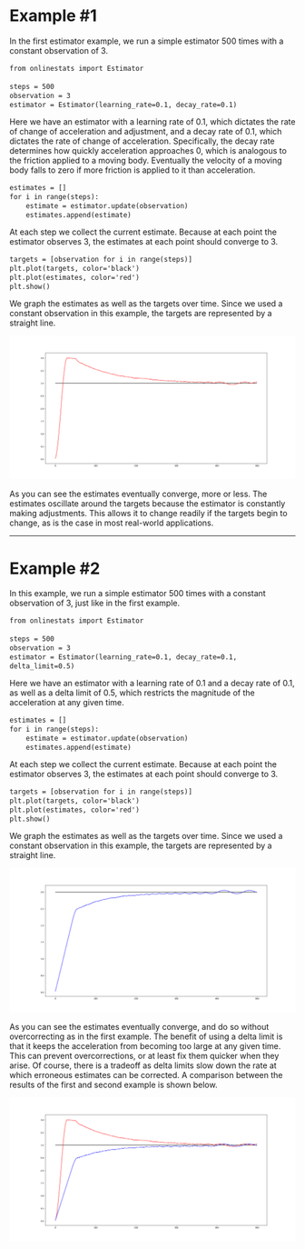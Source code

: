 # Example #1

In the first estimator example, we run a simple estimator 500 times with a constant observation of 3.

	from onlinestats import Estimator

	steps = 500
	observation = 3
	estimator = Estimator(learning_rate=0.1, decay_rate=0.1)

Here we have an estimator with a learning rate of 0.1, which dictates the rate of change of acceleration and adjustment, and a decay rate of 0.1, which dictates the rate of change of acceleration. Specifically, the decay rate determines how quickly acceleration approaches 0, which is analogous to the friction applied to a moving body. Eventually the velocity of a moving body falls to zero if more friction is applied to it than acceleration.
	
	estimates = []
	for i in range(steps):
		estimate = estimator.update(observation)
		estimates.append(estimate)

At each step we collect the current estimate. Because at each point the estimator observes 3, the estimates at each point should converge to 3. 

	targets = [observation for i in range(steps)]
	plt.plot(targets, color='black')
	plt.plot(estimates, color='red')
  	plt.show()

We graph the estimates as well as the targets over time. Since we used a constant observation in this example, the targets are represented by a straight line.

![Estimator Results 1](https://github.com/CarsonScott/onlinestats/blob/master/img/estimator_results_1.png)

As you can see the estimates eventually converge, more or less. The estimates oscillate around the targets because the estimator is constantly making adjustments. This allows it to change readily if the targets begin to change, as is the case in most real-world applications.

---

# Example #2

In this example, we run a simple estimator 500 times with a constant observation of 3, just like in the first example.

	from onlinestats import Estimator

	steps = 500
	observation = 3
	estimator = Estimator(learning_rate=0.1, decay_rate=0.1, delta_limit=0.5)

Here we have an estimator with a learning rate of 0.1 and a decay rate of 0.1, as well as a delta limit of 0.5, which restricts the magnitude of the acceleration at any given time. 
	
	estimates = []
	for i in range(steps):
		estimate = estimator.update(observation)
		estimates.append(estimate)

At each step we collect the current estimate. Because at each point the estimator observes 3, the estimates at each point should converge to 3. 

	targets = [observation for i in range(steps)]
	plt.plot(targets, color='black')
	plt.plot(estimates, color='red')
  	plt.show()

We graph the estimates as well as the targets over time. Since we used a constant observation in this example, the targets are represented by a straight line.

![Estimator Results 2](https://github.com/CarsonScott/onlinestats/blob/master/img/estimator_results_2.png)

As you can see the estimates eventually converge, and do so without overcorrecting as in the first example. The benefit of using a delta limit is that it keeps the acceleration from becoming too large at any given time. This can prevent overcorrections, or at least fix them quicker when they arise. Of course, there is a tradeoff as delta limits slow down the rate at which erroneous estimates can be corrected. A comparison between the results of the first and second example is shown below. 

![Estimator Results 1 and 2](https://github.com/CarsonScott/onlinestats/blob/master/img/estimator_results_1_and_2.png)
